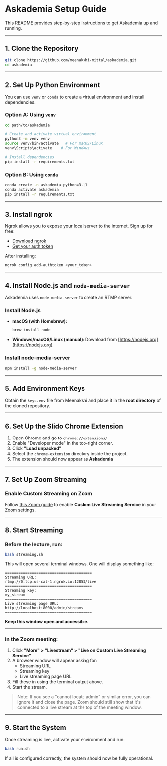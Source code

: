 # Askademia Setup Guide

This README provides step-by-step instructions to get Askademia up and running.

---

## 1. Clone the Repository

```bash
git clone https://github.com/meenakshi-mittal/askademia.git
cd askademia
```

---

## 2. Set Up Python Environment

You can use `venv` or `conda` to create a virtual environment and install dependencies.

### Option A: Using `venv`

```bash
cd path/to/askademia

# Create and activate virtual environment
python3 -m venv venv
source venv/bin/activate   # For macOS/Linux
venv\Scripts\activate    # For Windows

# Install dependencies
pip install -r requirements.txt
```

### Option B: Using `conda`

```bash
conda create -n askademia python=3.11
conda activate askademia
pip install -r requirements.txt
```

---

## 3. Install ngrok

Ngrok allows you to expose your local server to the internet.
Sign up for free:

- [Download ngrok](https://ngrok.com/download)
- [Get your auth token](https://dashboard.ngrok.com/get-started/your-authtoken)

After installing:

```bash
ngrok config add-authtoken <your_token>
```

---

## 4. Install Node.js and `node-media-server`

Askademia uses `node-media-server` to create an RTMP server.

### Install Node.js

- **macOS (with Homebrew):**
  ```bash
  brew install node
  ```

- **Windows/macOS/Linux (manual):**
  Download from [https://nodejs.org](https://nodejs.org)

### Install node-media-server

```bash
npm install -g node-media-server
```

---

## 5. Add Environment Keys

Obtain the `keys.env` file from Meenakshi and place it in the **root directory** of the cloned repository.

---

## 6. Set Up the Slido Chrome Extension

1. Open Chrome and go to `chrome://extensions/`
2. Enable "Developer mode" in the top-right corner.
3. Click **"Load unpacked"**
4. Select the `chrome-extension` directory inside the project.
5. The extension should now appear as **Askademia**

---

## 7. Set Up Zoom Streaming

### Enable Custom Streaming on Zoom

Follow [this Zoom guide](https://support.zoom.com/hc/en/article?id=zm_kb&sysparm_article=KB0059839) to enable **Custom Live Streaming Service** in your Zoom settings.

---

## 8. Start Streaming

### Before the lecture, run:

```bash
bash streaming.sh
```

This will open several terminal windows. One will display something like:

```
=======================================
Streaming URL:
rtmp://0.tcp.us-cal-1.ngrok.io:12858/live
=======================================
Streaming key:
my_stream
=======================================
Live streaming page URL:
http://localhost:8000/admin/streams
=======================================
```

**Keep this window open and accessible.**

---

### In the Zoom meeting:

1. Click **"More" > "Livestream" > "Live on Custom Live Streaming Service"**
2. A browser window will appear asking for:
   - Streaming URL
   - Streaming key
   - Live streaming page URL
3. Fill these in using the terminal output above.
4. Start the stream.

> Note: If you see a "cannot locate admin" or similar error, you can ignore it and close the page. Zoom should still show that it's connected to a live stream at the top of the meeting window.

---

## 9. Start the System

Once streaming is live, activate your environment and run:

```bash
bash run.sh
```

If all is configured correctly, the system should now be fully operational.
